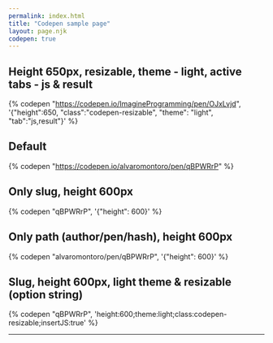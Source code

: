 ```yaml
---
permalink: index.html
title: "Codepen sample page"
layout: page.njk
codepen: true
---
```


## Height 650px, resizable, theme - light, active tabs - js & result

{% codepen "https://codepen.io/ImagineProgramming/pen/OJxLvjd", '{"height":650, "class":"codepen-resizable", "theme": "light", "tab":"js,result"}' %}

## Default

{% codepen "https://codepen.io/alvaromontoro/pen/qBPWRrP" %}

## Only slug, height 600px

{% codepen "qBPWRrP", '{"height": 600}' %}

## Only path (author/pen/hash), height 600px

{% codepen "alvaromontoro/pen/qBPWRrP", '{"height": 600}' %}

## Slug, height 600px, light theme  & resizable (option string)

{% codepen "qBPWRrP", 'height:600;theme:light;class:codepen-resizable;insertJS:true' %}

***
